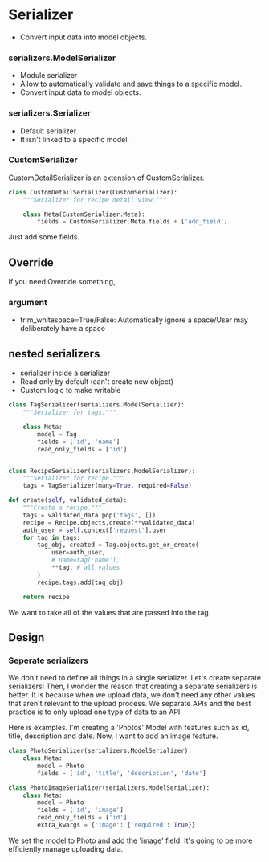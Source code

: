 # Serializer
- Convert input data into model objects.

### serializers.ModelSerializer
- Module serializer
- Allow to automatically validate and save things to a specific model.
- Convert input data to model objects.

### serializers.Serializer
- Default serializer
- It isn't linked to a specific model.

### CustomSerializer
CustomDetailSerializer is an extension of CustomSerializer.
```python
class CustomDetailSerializer(CustomSerializer):
    """Serializer for recipe detail view."""

    class Meta(CustomSerializer.Meta):
        fields = CustomSerializer.Meta.fields + ['add_field']
```
Just add some fields.

## Override
If you need Override something,

### argument
- trim_whitespace=True/False: Automatically ignore a space/User may deliberately have a space

## nested serializers
- serializer inside a serializer
- Read only by default (can't create new object)
- Custom logic to make writable

```python
class TagSerializer(serializers.ModelSerializer):
    """Serializer for tags."""

    class Meta:
        model = Tag
        fields = ['id', 'name']
        read_only_fields = ['id']


class RecipeSerializer(serializers.ModelSerializer):
    """Serializer for recipe."""
    tags = TagSerializer(many=True, required=False)
```

```python
def create(self, validated_data):
    """Create a recipe."""
    tags = validated_data.pop('tags', [])
    recipe = Recipe.objects.create(**validated_data)
    auth_user = self.context['request'].user
    for tag in tags:
        tag_obj, created = Tag.objects.get_or_create(
            user=auth_user,
            # name=tag['name'],
            **tag, # all values
        )
        recipe.tags.add(tag_obj)

    return recipe
```
We want to take all of the values that are passed into the tag.

## Design
### Seperate serializers
We don't need to define all things in a single serializer.
Let's create separate serializers! Then, I wonder the reason that creating a separate serializers is better.
It is because when we upload data, we don't need any other values that aren't relevant to the upload process.
We separate APIs and the best practice is to only upload one type of data to an API.

Here is examples.
I'm creating a 'Photos' Model with features such as id, title, description and date.
Now, I want to add an image feature.

```python
class PhotoSerializer(serializers.ModelSerializer):
    class Meta:
        model = Photo
        fields = ['id', 'title', 'description', 'date']

class PhotoImageSerializer(serializers.ModelSerializer):
    class Meta:
        model = Photo
        fields = ['id', 'image']
        read_only_fields = ['id']
        extra_kwargs = {'image': {'required': True}}
```
We set the model to Photo and add the 'image' field. It's going to be more efficiently manage uploading data.